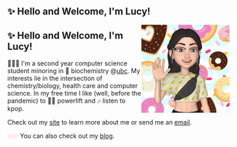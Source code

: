 <h2>✨ Hello and Welcome, I'm Lucy!</h2>
<img align='right' src="me.gif" alt="Lucy's Avatar" width="200" height="200" />

## ✨ Hello and Welcome, I'm Lucy!

👩🏻‍💻 I'm a second year computer science student minoring in 🧬 biochemistry @[ubc](https://ubc.ca). My interests lie in the intersection of chemistry/biology, health care and computer science. In my free time I like (well, before the pandemic) to 🏋️‍♀️ powerlift and 🎶 listen to kpop. 

Check out my [site](http://lhao03.github.io/) to learn more about me or send me an [email](mailto:hao.lucyy@gmail.com).

<a style="color:#ffd1dc"> test</a>
You can also check out my [blog](https://lhao03.github.io/blog/).

